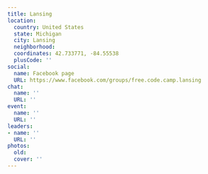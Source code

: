 ```yaml
---
title: Lansing
location:
  country: United States
  state: Michigan
  city: Lansing
  neighborhood: 
  coordinates: 42.733771, -84.55538
  plusCode: ''
social:
  name: Facebook page
  URL: https://www.facebook.com/groups/free.code.camp.lansing
chat:
  name: ''
  URL: ''
event:
  name: ''
  URL: ''
leaders:
- name: ''
  URL: ''
photos:
  old: 
  cover: ''
---
```

